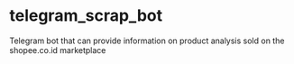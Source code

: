 # telegram_scrap_bot
Telegram bot that can provide information on product analysis sold on the shopee.co.id marketplace
